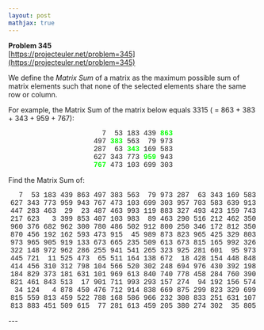 ```yaml
---
layout: post
mathjax: true
---
```

**Problem 345**  
[https://projecteuler.net/problem=345](https://projecteuler.net/problem=345)

<p>We define the <dfn>Matrix Sum</dfn> of a matrix as the maximum possible sum of matrix elements such that none of the selected elements share the same row or column.</p>

<p>For example, the Matrix Sum of the matrix below equals 3315 ( = 863 + 383 + 343 + 959 + 767):</p>

<p style="text-align:center;font-family:'courier new';">
  7  53 183 439 <span style="color:#00ff00;font-family:'courier new';"><b>863</b></span><br />
497 <span style="color:#00ff00;font-family:'courier new';"><b>383</b></span> 563  79 973<br />
287  63 <span style="color:#00ff00;font-family:'courier new';"><b>343</b></span> 169 583<br />
627 343 773 <span style="color:#00ff00;font-family:'courier new';"><b>959</b></span> 943<br /><span style="color:#00ff00;font-family:'courier new';"><b>767</b></span> 473 103 699 303<br /></p>

<p>
Find the Matrix Sum of:<br /></p>
<p style="text-align:center;font-family:'courier new';">
  7  53 183 439 863 497 383 563  79 973 287  63 343 169 583<br />
627 343 773 959 943 767 473 103 699 303 957 703 583 639 913<br />
447 283 463  29  23 487 463 993 119 883 327 493 423 159 743<br />
217 623   3 399 853 407 103 983  89 463 290 516 212 462 350<br />
960 376 682 962 300 780 486 502 912 800 250 346 172 812 350<br />
870 456 192 162 593 473 915  45 989 873 823 965 425 329 803<br />
973 965 905 919 133 673 665 235 509 613 673 815 165 992 326<br />
322 148 972 962 286 255 941 541 265 323 925 281 601  95 973<br />
445 721  11 525 473  65 511 164 138 672  18 428 154 448 848<br />
414 456 310 312 798 104 566 520 302 248 694 976 430 392 198<br />
184 829 373 181 631 101 969 613 840 740 778 458 284 760 390<br />
821 461 843 513  17 901 711 993 293 157 274  94 192 156 574<br />
 34 124   4 878 450 476 712 914 838 669 875 299 823 329 699<br />
815 559 813 459 522 788 168 586 966 232 308 833 251 631 107<br />
813 883 451 509 615  77 281 613 459 205 380 274 302  35 805<br /></p>
---
